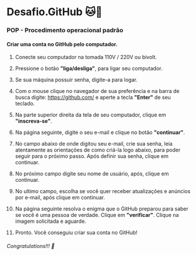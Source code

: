# Desafio.GitHub :cat::muscle:

### POP - Procedimento operacional padrão 

#### Criar uma conta no GitHub pelo computador.



1. Conecte seu computador na tomada 110V / 220V ou bivolt.

2.  Pressione o botão **"liga/desliga"**, para ligar seu computador.

3. Se sua máquina possuir senha, digite-a para logar.

4. Com o mouse clique no navegador de sua preferência e na barra de busca digite: https://github.com/ e aperte a tecla **"Enter"** de seu teclado. 

5. Na parte superior direita da tela de seu computador, clique em **"inscreva-se"**.

6. Na página seguinte, digite o seu e-mail e clique no botão **"continuar"**.

7. No campo abaixo de onde digitou seu e-mail, crie sua senha, leia atentamente as orientações de como criá-la logo abaixo, para poder seguir para o próximo passo. Após definir sua senha, clique em continuar.

8. No próximo campo digite seu nome de usuário, após, clique em continuar.

9. No ultimo campo, escolha se você quer receber atualizações e anúncios por e-mail, após clique em continuar.

10. Na página seguinte resolva o enigma que o GitHub preparou para saber se você é uma pessoa de verdade. Clique em **"verificar"**. Clique na imagem solicitada e aguarde. 

11. Pronto. Você conseguiu criar sua conta no GitHub!  



###### Congratulations!!! :confetti_ball:



